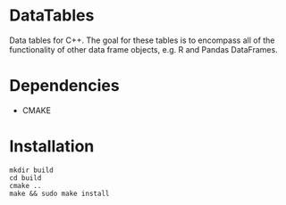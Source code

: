 # DataTables
Data tables for C++. The goal for these tables is to encompass all of the functionality of other data frame objects,
e.g. R and Pandas DataFrames.

# Dependencies 
+ CMAKE

# Installation
```
mkdir build
cd build
cmake ..
make && sudo make install 
```
